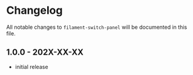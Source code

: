 # Changelog

All notable changes to `filament-switch-panel` will be documented in this file.

## 1.0.0 - 202X-XX-XX

- initial release
